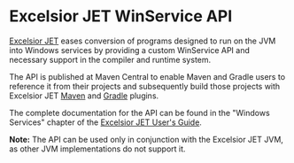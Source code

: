 Excelsior JET WinService API
=====

[Excelsior JET](https://www.excelsiorjet.com) eases conversion of programs 
designed to run on the JVM into Windows services by providing a custom
WinService API and necessary support in the compiler and runtime system.

The API is published at Maven Central to enable Maven and Gradle users
to reference it from their projects and subsequently build those projects
with Excelsior JET [Maven](https://www.excelsiorjet.com/maven-plugin)
and [Gradle](https://www.excelsiorjet.com/gradle-plugin) plugins.

The complete documentation for the API can be found in the "Windows Services"
chapter of the [Excelsior JET User's Guide](https://www.excelsiorjet.com/docs).

**Note:** The API can be used only in conjunction with the Excelsior JET JVM,
as other JVM implementations do not support it.

